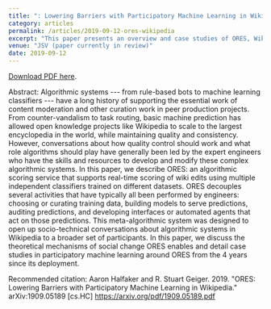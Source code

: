```yaml
---
title: ": Lowering Barriers with Participatory Machine Learning in Wikipedia"
category: articles
permalink: /articles/2019-09-12-ores-wikipedia
excerpt: "This paper presents an overview and case studies of ORES, Wikipedia's real-time machine learning as a service platform, which is designed in line with Wikipedia's values of open participation, decentralization, and continual iteration. ORES decouples and reduces incidental complexity around several aspects of applying machine learning in a user-generated content platform, including curating training data sets, building models to serve predictions, auditing predictions, and developing interfaces or automated agents that act on those predictions."
venue: "JSV (paper currently in review)"
date: 2019-09-12
---
```


<a href="https://github.com/staeiou/ores-paper-latex/raw/master/halfaker2019ores.pdf">Download PDF here</a>.

Abstract: Algorithmic systems --- from rule-based bots to machine learning classifiers --- have a long history of supporting the essential work of content moderation and other curation work in peer production projects.  From counter-vandalism to task routing, basic machine prediction has allowed open knowledge projects like Wikipedia to scale to the largest encyclopedia in the world, while maintaining quality and consistency.  However, conversations about how quality control should work and what role algorithms should play have generally been led by the expert engineers who have the skills and resources to develop and modify these complex algorithmic systems. In this paper, we describe ORES: an algorithmic scoring service that supports real-time scoring of wiki edits using multiple independent classifiers trained on different datasets. ORES decouples several activities that have typically all been performed by engineers: choosing or curating training data, building models to serve predictions, auditing predictions, and developing interfaces or automated agents that act on those predictions. This meta-algorithmic system was designed to open up socio-technical conversations about algorithmic systems in Wikipedia to a broader set of participants.  In this paper, we discuss the theoretical mechanisms of social change ORES enables and detail case studies in participatory machine learning around ORES from the 4 years since its deployment.


Recommended citation: Aaron Halfaker and R. Stuart Geiger. 2019. "ORES: Lowering Barriers with
Participatory Machine Learning in Wikipedia."	arXiv:1909.05189 [cs.HC] https://arxiv.org/pdf/1909.05189.pdf
